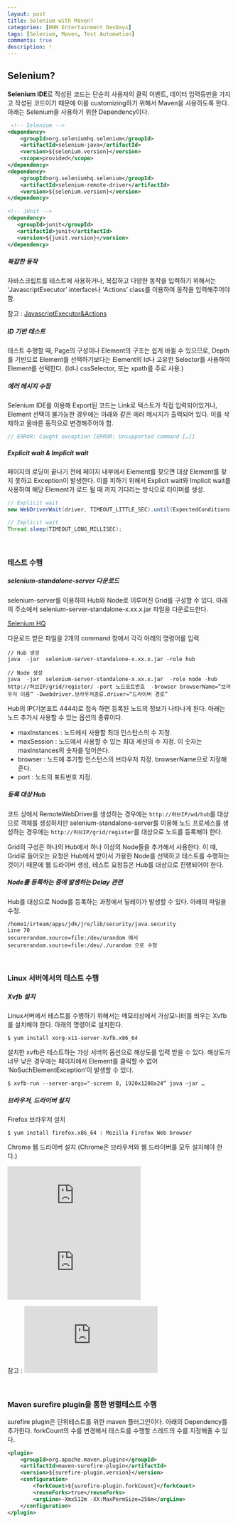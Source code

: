 ```yaml
---
layout: post
title: Selenium with Maven?
categories: [NHN Entertainment DevDays]
tags: [Selenium, Maven, Test Automation]
comments: true
description: !
---
```


## Selenium? ##

**Selenium IDE**로 작성된 코드는 단순히 사용자의 클릭 이벤트, 데이터 입력등만을 가지고 작성된 코드이기 때문에 이를 customizing하기 위해서 Maven을 사용하도록 한다. 아래는 Selenium을 사용하기 위한 Dependency이다.

```xml
 <!-- Selenium -->
<dependency>
    <groupId>org.seleniumhq.selenium</groupId>
    <artifactId>selenium-java</artifactId>
    <version>${selenium.version}</version>
    <scope>provided</scope>
</dependency>
<dependency>
    <groupId>org.seleniumhq.selenium</groupId>
    <artifactId>selenium-remote-driver</artifactId>
    <version>${selenium.version}</version>
</dependency>
    
<!-- JUnit -->
<dependency>
   <groupId>junit</groupId>
   <artifactId>junit</artifactId>
   <version>${junit.version}</version>
</dependency>
```

##### 복잡한 동작 #####

자바스크립트를 테스트에 사용하거나, 복잡하고 다양한 동작을 입력하기 위해서는 ‘JavascriptExecutor’ interface나 ‘Actions’ class를 이용하여 동작을 입력해주어야 함.

참고 : [JavascriptExecutor&Actions](http://plus4070.github.io/nhn%20entertainment%20devdays/Selenium-Ext.html)

##### ID 기반 테스트 #####

테스트 수행할 때, Page의 구성이나 Element의 구조는 쉽게 바뀔 수 있으므로, Depth를 기반으로 Element를 선택하기보다는 Element의 Id나 고유한 Selector를 사용하여 Element를 선택한다. (Id나 cssSelector, 또는 xpath를 주로 사용.)

##### 에러 메시지 수정 #####

Selenium IDE를 이용해 Export된 코드는 Link로 텍스트가 직접 입력되어있거나, Element 선택이 불가능한 경우에는 아래와 같은 에러 메시지가 출력되어 있다. 이를 삭제하고 올바른 동작으로 변경해주어야 함.

```java
// ERROR: Caught exception [ERROR: Unsupported command […]]
```

##### Explicit wait & Implicit wait #####

페이지의 로딩이 끝나기 전에 페이지 내부에서 Element를 찾으면 대상 Element를 찾지 못하고 Exception이 발생한다.
이를 피하기 위해서 Explicit wait와 Implicit wait를 사용하여 해당 Element가 로드 될 때 까지 기다리는 방식으로 타이머를 생성.

```java
// Explicit wait
new WebDriverWait(driver, TIMEOUT_LITTLE_SEC).until(ExpectedConditions.elementToBeClickable(SELECTOR));

// Implicit wait
Thread.sleep(TIMEOUT_LONG_MILLISEC);
```

<br>

### 테스트 수행 ###

##### selenium-standalone-server 다운로드 #####

selenium-server를 이용하여 Hub와 Node로 이루어진 Grid를 구성할 수 있다. 아래의 주소에서 selenium-server-standalone-x.xx.x.jar 파일을 다운로드한다.

[Selenium HQ](http://www.seleniumhq.org/download/)

다운로드 받은 파일을 2개의 command 창에서 각각 아래의 명령어를 입력.

```
// Hub 생성
java  -jar  selenium-server-standalone-x.xx.x.jar -role hub

// Node 생성
java  -jar  selenium-server-standalone-x.xx.x.jar  -role node -hub http://허브IP/grid/register/ -port 노드포트번호  -browser browserName=“브라우저 이름” -Dwebdriver.브라우저종류.driver=“드라이버 경로”
```

Hub의 IP(기본포트 4444)로 접속 하면 등록된 노드의 정보가 나타나게 된다. 아래는 노드 추가시 사용할 수 있는 옵션의 종류이다.

- maxInstances : 노드에서 사용할 최대 인스턴스의 수 지정.
- maxSession : 노드에서 사용할 수 있는 최대 세션의 수 지정. 이 숫자는 maxInstances의 숫자를 덮어쓴다.
- browser : 노드에 추가할 인스턴스의 브라우저 지정. browserName으로 지정해준다.
- port : 노드의 포트번호 지정.


##### 등록 대상 Hub #####

코드 상에서 RemoteWebDriver를 생성하는 경우에는 `http://허브IP/wd/hub`를 대상으로 객체를 생성하지만 selenium-standalone-server를 이용해 노드 프로세스를 생성하는 경우에는 `http://허브IP/grid/register`를 대상으로 노드를 등록해야 한다.

Grid의 구성은 하나의 Hub에서 하나 이상의 Node들을 추가해서 사용한다. 이 때, Grid로 들어오는 요청은 Hub에서 받아서 가용한 Node를 선택하고 테스트를 수행하는 것이기 때문에 웹 드라이버 생성, 테스트 요청등은 Hub를 대상으로 진행되어야 한다.

##### Node를 등륵하는 중에 발생하는 Delay 관련 #####

Hub를 대상으로 Node를 등록하는 과정에서 딜레이가 발생할 수 있다. 아래의 파일을 수정.

```
/home1/irteam/apps/jdk/jre/lib/security/java.security
Line 70
securerandom.source=file:/dev/urandom 에서
securerandom.source=file:/dev/./urandom 으로 수정
```

<br>

### Linux 서버에서의 테스트 수행 ###

##### Xvfb 설치 #####

Linux서버에서 테스트를 수행하기 위해서는 메모리상에서 가상모니터를 띄우는 Xvfb를 설치해야 한다. 아래의 명령어로 설치한다.

```
$ yum install xorg-x11-server-Xvfb.x86_64
```

설치한 xvfb은 테스트하는 가상 서버의 옵션으로 해상도를 입력 받을 수 있다. 해상도가 너무 낮은 경우에는 페이지에서 Element를 클릭할 수 없어 ‘NoSuchElementException’이 발생할 수 있다.

```
$ xvfb-run --server-args="-screen 0, 1920x1200x24“ java –jar …
```

##### 브라우저, 드라이버 설치 #####

Firefox 브라우저 설치

```
$ yum install firefox.x86_64 : Mozilla Firefox Web browser
```

Chrome 웹 드라이버 설치 (Chrome은 브라우저와 웹 드라이버를 모두 설치해야 한다.)

![크롬 브라우저 설치](http://chrome.richardlloyd.org.uk/install_chrome.sh)
![크롬 드라이버 설치](http://chromedriver.storage.googleapis.com/index.html)


참고 : ![Xvfb?](http://plus4070.github.io/nhn%20entertainment%20devdays/Xvfb.html)

<br>

### Maven surefire plugin을 통한 병렬테스트 수행 ###

surefire plugin은 단위테스트를 위한 maven 플러그인이다. 아래의 Dependency를 추가한다. forkCount의 수를 변경해서 테스트를 수행할 스레드의 수를 지정해줄 수 있다.

```xml
<plugin>
    <groupId>org.apache.maven.plugins</groupId>
    <artifactId>maven-surefire-plugin</artifactId>
    <version>${surefire-plugin.version}</version>
    <configuration>
        <forkCount>${surefire-plugin.forkCount}</forkCount>
        <reuseForks>true</reuseForks>
        <argLine>-Xmx512m -XX:MaxPermSize=256m</argLine>
    </configuration>
</plugin>
```